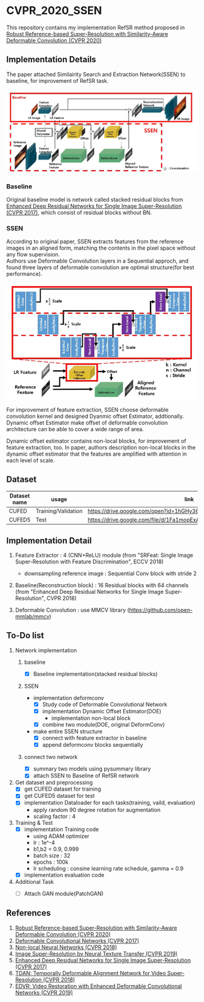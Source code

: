 # CVPR_2020_SSEN
This repository contains my implementation RefSR method proposed in   
[Robust Reference-based Super-Resolution with Similarity-Aware Deformable Convolution (CVPR 2020)](
https://openaccess.thecvf.com/content_CVPR_2020/papers/Shim_Robust_Reference-Based_Super-Resolution_With_Similarity-Aware_Deformable_Convolution_CVPR_2020_paper.pdf)

## Implementation Details
The paper attached Similairity Search and Extraction Network(SSEN) to baseline, for improvement of RefSR task.

![](/Description%20image/Baseline&SSEN.png)

### Baseline
Original baseline model is network called stacked residual blocks from 
[Enhanced Deep Residual Networks for Single Image Super-Resolution (CVPR 2017)](https://arxiv.org/pdf/1707.02921.pdf),
which consist of residual blocks without BN.

### SSEN
According to original paper, SSEN extracts features from the reference images in an aligned form, matching the contents 
in the pixel space without any flow supervision.   
Authors use Deformable Convolution layers in a Sequential approch, and found three 
layers of deformable convolution are optimal structure(for best performance).

![](/Description%20image/SSEN_structure.png)

For improvement of feature extraction, SSEN choose deformable convolution kernel and designed
Dyanmic offset Estimator, addtionally.   
Dynamic offset Estimator make offset of deformable convolution architecture can be able to cover
a wide range of area.

Dynamic offset estimator contains non-local blocks, for improvement of feature extraction, too.
In paper, authors description non-local blocks in the dynamic offset estimator that the features are amplified with
attention in each level of scale.


## Dataset

| Dataset name | usage               | link                                                                   |
|--------------|---------------------|------------------------------------------------------------------------|
| CUFED        | Training/Validation | https://drive.google.com/open?id=1hGHy36XcmSZ1LtARWmGL5OK1IUdWJi3I     |
| CUFED5       | Test                | https://drive.google.com/file/d/1Fa1mopExA9YGG1RxrCZZn7QFTYXLx6ph/view |

## Implementation Detail
1. Feature Extractor : 4 (CNN+ReLU) module (from "SRFeat: Single Image Super-Resolution with Feature Discrimination", ECCV 2018)
    - downsampling reference image : Sequential Conv block with stride 2
2. Baseline(Reconstruction block) : 16 Residual blocks with 64 channels (from "Enhanced Deep Residual Networks for Single Image Super-Resolution", CVPR 2018)
   
3. Deformable Convolution : use MMCV library (https://github.com/open-mmlab/mmcv)

## To-Do list

1. Network implementation   
    1. baseline
    
        - [x] Baseline implementation(stacked residual blocks)
    2. SSEN
        - implementation deformconv
            - [x] Study code of Deformable Convolutional Network
            - [x] implementation Dynamic Offset Estimator(DOE)
                + implementation non-local block
            - [x] combine two module(DOE, original DeformConv)
        - make entire SSEN structure
            - [x] connect with feature extractor in baseline
            - [x] append deformconv blocks sequentially
    3. connect two network
        - [x] summary two models  using pysummary library
        - [x] attach SSEN to Baseline of RefSR network
    
2. Get dataset and preprocessing
    - [x] get CUFED dataset for training
    - [x] get CUFED5 dataset for test
    - [x] implementation Dataloader for each tasks(training, vaild, evaluation)
        - apply random 90 degree rotation for augmentation 
        - scaling factor : 4
    
3. Training & Test
    - [x] implementation Training code
        - using ADAM optimizer 
        - lr : 1e^-4
        - b1,b2 = 0.9, 0.999
        - batch size : 32
        - epochs : 100k
        - lr scheduling : consine learning rate schedule, gamma = 0.9
    - [x] implementation evaluation code
   
4. Additional Task
    - [ ] Attach GAN module(PatchGAN)


## References
1. [Robust Reference-based Super-Resolution with Similarity-Aware Deformable Convolution (CVPR 2020)](
https://openaccess.thecvf.com/content_CVPR_2020/papers/Shim_Robust_Reference-Based_Super-Resolution_With_Similarity-Aware_Deformable_Convolution_CVPR_2020_paper.pdf
)
2. [Deformable Convolutional Networks (CVPR 2017)](https://arxiv.org/pdf/1703.06211.pdf)
3. [Non-local Neural Networks (CVPR 2018)](https://arxiv.org/pdf/1711.07971.pdf)
4. [Image Super-Resolution by Neural Texture Transfer (CVPR 2019)](https://arxiv.org/pdf/1903.00834.pdf)
5. [Enhanced Deep Residual Networks for Single Image Super-Resolution (CVPR 2017)](https://arxiv.org/pdf/1707.02921.pdf)
6. [TDAN: Temporally Deformable Alignment Network for Video Super-Resolution (CVPR 2018)](https://arxiv.org/pdf/1812.02898.pdf)
7. [EDVR: Video Restoration with Enhanced Deformable Convolutional Networks (CVPR 2019)](https://arxiv.org/pdf/1905.02716.pdf)
